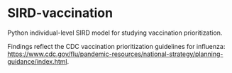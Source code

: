 # SIRD-vaccination
Python individual-level SIRD model for studying vaccination prioritization. 

Findings reflect the CDC vaccination prioritization guidelines for influenza: https://www.cdc.gov/flu/pandemic-resources/national-strategy/planning-guidance/index.html.
